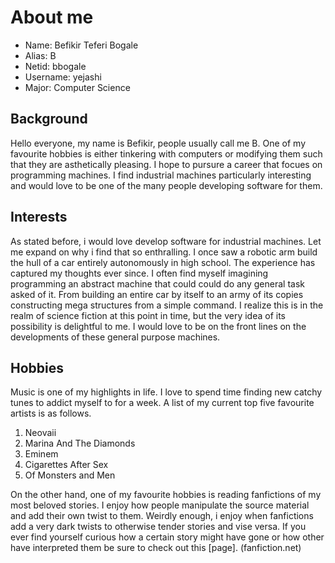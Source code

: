 # About me

* Name: Befikir Teferi Bogale
* Alias: B
* Netid: bbogale
* Username: yejashi
* Major: Computer Science

## Background
Hello everyone, my name is Befikir, people usually call me B. One of my favourite hobbies is either tinkering with computers
or modifying them such that they are asthetically pleasing. I hope to pursure a career that focues on programming machines.
I find industrial machines particularly interesting and would love to be one of the many people developing software for them.

## Interests
As stated before, i would love develop software for industrial machines. Let me expand on why i find that so enthralling.
I once saw a robotic arm build the hull of a car entirely autonomously in high school. The experience has captured my thoughts ever
since. I often find myself imagining programming an abstract machine that could could do any general task asked of it. From building an
entire car by itself to an army of its copies constructing mega structures from a simple command. I realize this is in the realm of science 
fiction at this point in time, but the very idea of its possibility is delightful to me. I would love to be on the front lines on the developments
of these general purpose machines.

## Hobbies
Music is one of my highlights in life. I love to spend time finding new catchy tunes to addict myself to for a week. A list of my current top five
favourite artists is as follows.

1. Neovaii
2. Marina And The Diamonds
3. Eminem
4. Cigarettes After Sex
5. Of Monsters and Men


On the other hand, one of my favourite hobbies is reading fanfictions of my most beloved stories. I enjoy how people manipulate
the source material and add their own twist to them. Weirdly enough, i enjoy when fanfictions add a very dark twists to otherwise
tender stories and vise versa. If you ever find yourself curious how a certain story might have gone or how other have interpreted them
be sure to check out this [page]. (fanfiction.net)




